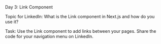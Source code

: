 Day 3: Link Component

Topic for LinkedIn: What is the Link component in Next.js and how do you use it?

Task:
Use the Link component to add links between your pages. Share the code for your navigation menu on LinkedIn.
